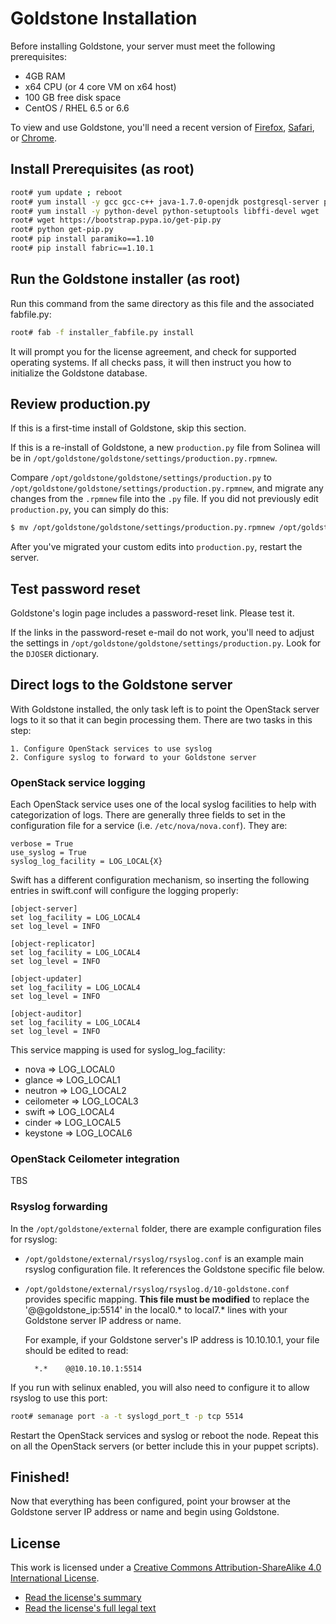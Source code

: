 # Goldstone Installation

Before installing Goldstone, your server must meet the following prerequisites:

* 4GB RAM
* x64 CPU (or 4 core VM on x64 host)
* 100 GB free disk space
* CentOS / RHEL 6.5 or 6.6

To view and use Goldstone, you'll need a recent version of [Firefox](https://www.mozilla.org/en-US/firefox/products/), [Safari](https://www.apple.com/safari/), or [Chrome](https://www.google.com/intl/en-US/chrome/browser).

## Install Prerequisites (as root)

```bash
root# yum update ; reboot
root# yum install -y gcc gcc-c++ java-1.7.0-openjdk postgresql-server postgresql-devel git
root# yum install -y python-devel python-setuptools libffi-devel wget
root# wget https://bootstrap.pypa.io/get-pip.py
root# python get-pip.py
root# pip install paramiko==1.10
root# pip install fabric==1.10.1    
```

## Run the Goldstone installer (as root)

Run this command from the same directory as this file and the associated fabfile.py:

```bash
root# fab -f installer_fabfile.py install
```

It will prompt you for the license agreement, and check for supported operating systems. If all checks pass, it will then instruct you how to initialize the Goldstone database.

## Review production.py

If this is a first-time install of Goldstone, skip this section.

If this is a re-install of Goldstone, a new `production.py` file from Solinea will be in
`/opt/goldstone/goldstone/settings/production.py.rpmnew`.

Compare `/opt/goldstone/goldstone/settings/production.py` to
`/opt/goldstone/goldstone/settings/production.py.rpmnew`, and migrate any changes from the `.rpmnew` file into the `.py` file. If you did not previously edit `production.py`, you can simply do this:

```bash
$ mv /opt/goldstone/goldstone/settings/production.py.rpmnew /opt/goldstone/goldstone/settings.production.py.
```

After you've migrated your custom edits into `production.py`, restart the server.


## Test password reset

Goldstone's login page includes a password-reset link. Please test it.

If the links in the password-reset e-mail do not work, you'll need to adjust the settings in `/opt/goldstone/goldstone/settings/production.py`. Look for the `DJOSER` dictionary.


## Direct logs to the Goldstone server

With Goldstone installed, the only task left is to point the OpenStack server logs to it so that it can begin processing them. There are two tasks in this step:

    1. Configure OpenStack services to use syslog
    2. Configure syslog to forward to your Goldstone server


### OpenStack service logging

Each OpenStack service uses one of the local syslog facilities to help with categorization of logs.  There are generally three fields to set in the configuration file for a service (i.e. `/etc/nova/nova.conf`).  They are:

    verbose = True
    use_syslog = True
    syslog_log_facility = LOG_LOCAL{X}

Swift has a different configuration mechanism, so inserting the following entries in swift.conf will configure the logging properly:

    [object-server]
    set log_facility = LOG_LOCAL4
    set log_level = INFO

    [object-replicator]
    set log_facility = LOG_LOCAL4
    set log_level = INFO

    [object-updater]
    set log_facility = LOG_LOCAL4
    set log_level = INFO

    [object-auditor]
    set log_facility = LOG_LOCAL4
    set log_level = INFO

This service mapping is used for syslog_log_facility:

* nova => LOG_LOCAL0
* glance => LOG_LOCAL1
* neutron => LOG_LOCAL2
* ceilometer => LOG_LOCAL3
* swift => LOG_LOCAL4
* cinder => LOG_LOCAL5
* keystone => LOG_LOCAL6


### OpenStack Ceilometer integration

TBS

### Rsyslog forwarding

In the `/opt/goldstone/external` folder, there are example configuration files for rsyslog:

* `/opt/goldstone/external/rsyslog/rsyslog.conf` is an example main rsyslog configuration file. It references the Goldstone specific file below.
* `/opt/goldstone/external/rsyslog/rsyslog.d/10-goldstone.conf` provides specific mapping. **This file must be modified** to replace the '@@goldstone_ip:5514' in the local0.* to local7.* lines with your Goldstone server IP address or name.

    For example, if your Goldstone server's IP address is 10.10.10.1, your file should be edited to read:

        *.*    @@10.10.10.1:5514    

If you run with selinux enabled, you will also need to configure it to allow rsyslog to use this port:

```bash
root# semanage port -a -t syslogd_port_t -p tcp 5514
```

Restart the OpenStack services and syslog or reboot the node. Repeat this on all the OpenStack servers (or better include this in your puppet scripts).


## Finished!

Now that everything has been configured, point your browser at the Goldstone server IP address or name and begin using Goldstone.


## License

This work is licensed under a [Creative Commons Attribution-ShareAlike 4.0 International License](http://creativecommons.org/licenses/by-sa/4.0/).

* [Read the license's summary](http://creativecommons.org/licenses/by-sa/4.0/)
* [Read the license's full legal text](http://creativecommons.org/licenses/by-sa/4.0/legalcode)
